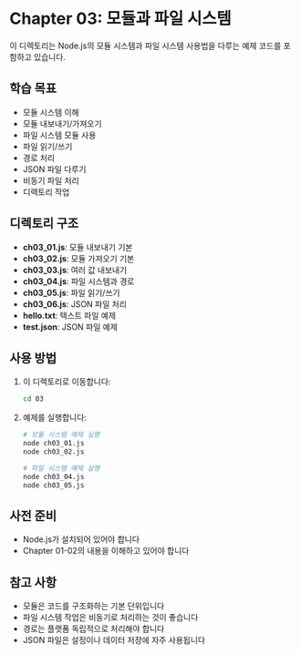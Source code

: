 # Chapter 03: 모듈과 파일 시스템

이 디렉토리는 Node.js의 모듈 시스템과 파일 시스템 사용법을 다루는 예제 코드를 포함하고 있습니다.

## 학습 목표

- 모듈 시스템 이해
- 모듈 내보내기/가져오기
- 파일 시스템 모듈 사용
- 파일 읽기/쓰기
- 경로 처리
- JSON 파일 다루기
- 비동기 파일 처리
- 디렉토리 작업

## 디렉토리 구조

- **ch03_01.js**: 모듈 내보내기 기본
- **ch03_02.js**: 모듈 가져오기 기본
- **ch03_03.js**: 여러 값 내보내기
- **ch03_04.js**: 파일 시스템과 경로
- **ch03_05.js**: 파일 읽기/쓰기
- **ch03_06.js**: JSON 파일 처리
- **hello.txt**: 텍스트 파일 예제
- **test.json**: JSON 파일 예제

## 사용 방법

1. 이 디렉토리로 이동합니다:

   ```bash
   cd 03
   ```

2. 예제를 실행합니다:

   ```bash
   # 모듈 시스템 예제 실행
   node ch03_01.js
   node ch03_02.js

   # 파일 시스템 예제 실행
   node ch03_04.js
   node ch03_05.js
   ```

## 사전 준비

- Node.js가 설치되어 있어야 합니다
- Chapter 01-02의 내용을 이해하고 있어야 합니다

## 참고 사항

- 모듈은 코드를 구조화하는 기본 단위입니다
- 파일 시스템 작업은 비동기로 처리하는 것이 좋습니다
- 경로는 플랫폼 독립적으로 처리해야 합니다
- JSON 파일은 설정이나 데이터 저장에 자주 사용됩니다
